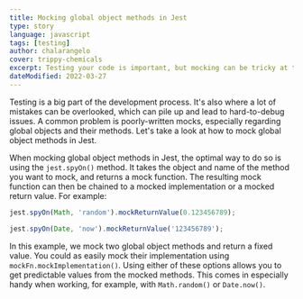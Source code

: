 ```yaml
---
title: Mocking global object methods in Jest
type: story
language: javascript
tags: [testing]
author: chalarangelo
cover: trippy-chemicals
excerpt: Testing your code is important, but mocking can be tricky at times. Here's a quick guide on how to mock global object methods in Jest.
dateModified: 2022-03-27
---
```


Testing is a big part of the development process. It's also where a lot of mistakes can be overlooked, which can pile up and lead to hard-to-debug issues. A common problem is poorly-written mocks, especially regarding global objects and their methods. Let's take a look at how to mock global object methods in Jest.

When mocking global object methods in Jest, the optimal way to do so is using the `jest.spyOn()` method. It takes the object and name of the method you want to mock, and returns a mock function. The resulting mock function can then be chained to a mocked implementation or a mocked return value. For example:

```js
jest.spyOn(Math, 'random').mockReturnValue(0.123456789);

jest.spyOn(Date, 'now').mockReturnValue('123456789');
```

In this example, we mock two global object methods and return a fixed value. You could as easily mock their implementation using `mockFn.mockImplementation()`. Using either of these options allows you to get predictable values from the mocked methods. This comes in especially handy when working, for example, with `Math.random()` or `Date.now()`.

